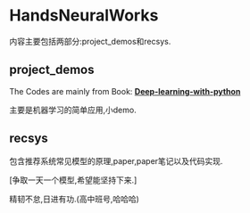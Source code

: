 # HandsNeuralWorks

内容主要包括两部分:project_demos和recsys.

## project_demos

The Codes are mainly from Book: **[Deep-learning-with-python](https://www.pdfdrive.com/deep-learning-with-python-e54511249.html)**

主要是机器学习的简单应用,小demo.

## recsys

包含推荐系统常见模型的原理,paper,paper笔记以及代码实现. 

[争取一天一个模型,希望能坚持下来.]

精韧不怠,日进有功.(高中班号,哈哈哈)
